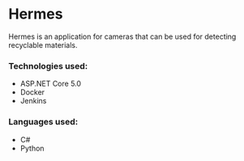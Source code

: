 # Hermes
Hermes is an application for cameras that can be used for detecting recyclable materials. 

### Technologies used:
* ASP.NET Core 5.0
* Docker
* Jenkins

### Languages used:
* C#
* Python

